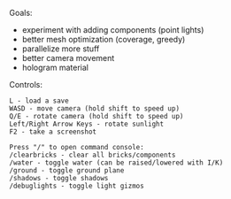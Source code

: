 Goals:
- experiment with adding components (point lights)
- better mesh optimization (coverage, greedy)
- parallelize more stuff
- better camera movement
- hologram material

Controls:
```
L - load a save
WASD - move camera (hold shift to speed up)
Q/E - rotate camera (hold shift to speed up)
Left/Right Arrow Keys - rotate sunlight
F2 - take a screenshot

Press "/" to open command console:
/clearbricks - clear all bricks/components
/water - toggle water (can be raised/lowered with I/K)
/ground - toggle ground plane
/shadows - toggle shadows
/debuglights - toggle light gizmos
```
